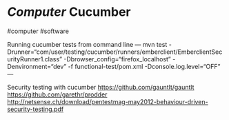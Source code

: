 # *Computer* Cucumber
#computer #software

Running cucumber tests from command line
—
mvn test -Drunner=“com/user/testing/cucumber/runners/emberclient/EmberclientSecurityRunner1.class” -Dbrowser_config=“firefox_localhost” -Denvironment=“dev” -f functional-test/pom.xml -Dconsole.log.level=“OFF”
—

Security testing with cucumber
https://github.com/gauntlt/gauntlt
https://github.com/garethr/prodder
http://netsense.ch/download/pentestmag-may2012-behaviour-driven-security-testing.pdf
